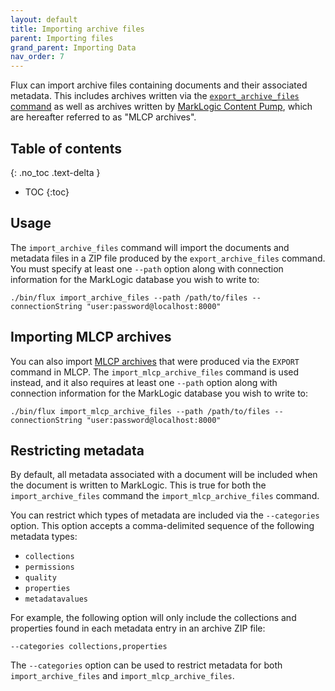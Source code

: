```yaml
---
layout: default
title: Importing archive files
parent: Importing files
grand_parent: Importing Data
nav_order: 7
---
```


Flux can import archive files containing documents and their associated metadata. This includes archives written via 
the [`export_archive_files` command](../../export/export-archives.md) as well as archives written by 
[MarkLogic Content Pump](https://docs.marklogic.com/11.0/guide/mlcp-guide/en/importing-content-into-marklogic-server/loading-content-and-metadata-from-an-archive.html), 
which are hereafter referred to as "MLCP archives".

## Table of contents
{: .no_toc .text-delta }

- TOC
{:toc}

## Usage

The `import_archive_files` command will import the documents and metadata files in a ZIP file produced by the 
`export_archive_files` command. You must specify at least one `--path` option along with connection information for the
MarkLogic database you wish to write to:

    ./bin/flux import_archive_files --path /path/to/files --connectionString "user:password@localhost:8000"

## Importing MLCP archives

You can also import 
[MLCP archives](https://docs.marklogic.com/11.0/guide/mlcp-guide/en/exporting-content-from-marklogic-server/exporting-to-an-archive.html)
that were produced via the `EXPORT` command in MLCP. The `import_mlcp_archive_files` command is used instead, and it also
requires at least one `--path` option along with connection information for the MarkLogic database you wish to write to:

    ./bin/flux import_mlcp_archive_files --path /path/to/files --connectionString "user:password@localhost:8000"

## Restricting metadata

By default, all metadata associated with a document will be included when the document is written to MarkLogic. This is
true for both the `import_archive_files` command the `import_mlcp_archive_files` command. 

You can restrict which types of metadata are included via the `--categories` option. This option accepts a comma-delimited
sequence of the following metadata types:

- `collections`
- `permissions`
- `quality`
- `properties`
- `metadatavalues`

For example, the following option will only include the collections and properties found in each metadata entry in an 
archive ZIP file:

    --categories collections,properties

The `--categories` option can be used to restrict metadata for both `import_archive_files` and `import_mlcp_archive_files`.
